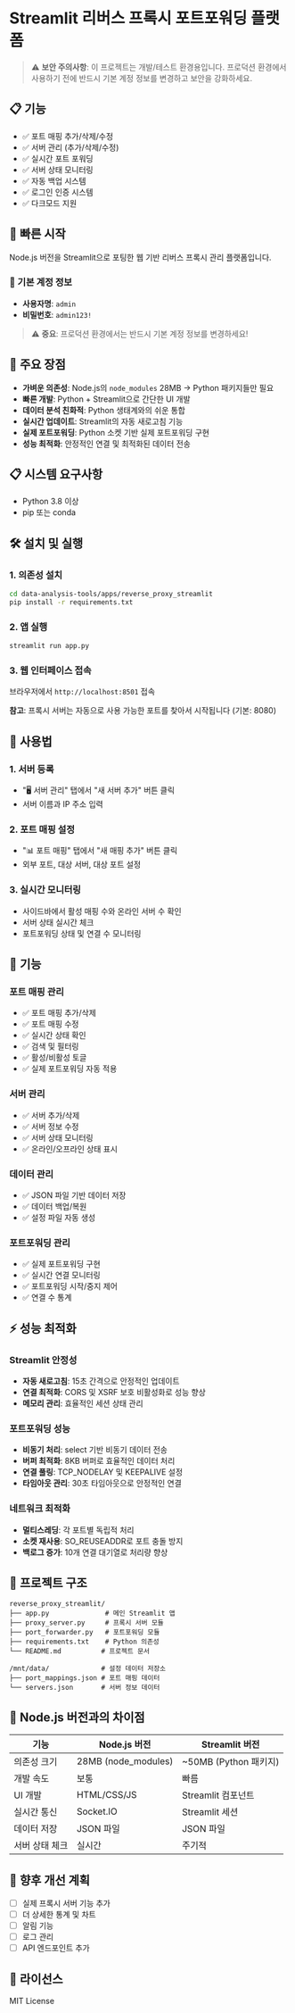 # Streamlit 리버스 프록시 포트포워딩 플랫폼

> ⚠️ **보안 주의사항**: 이 프로젝트는 개발/테스트 환경용입니다. 프로덕션 환경에서 사용하기 전에 반드시 기본 계정 정보를 변경하고 보안을 강화하세요.

## 📋 기능

- ✅ 포트 매핑 추가/삭제/수정
- ✅ 서버 관리 (추가/삭제/수정)
- ✅ 실시간 포트 포워딩
- ✅ 서버 상태 모니터링
- ✅ 자동 백업 시스템
- ✅ 로그인 인증 시스템
- ✅ 다크모드 지원

## 🚀 빠른 시작

Node.js 버전을 Streamlit으로 포팅한 웹 기반 리버스 프록시 관리 플랫폼입니다.

### 📝 기본 계정 정보
- **사용자명**: `admin`
- **비밀번호**: `admin123!`

> ⚠️ **중요**: 프로덕션 환경에서는 반드시 기본 계정 정보를 변경하세요!

## 🚀 주요 장점

- **가벼운 의존성**: Node.js의 `node_modules` 28MB → Python 패키지들만 필요
- **빠른 개발**: Python + Streamlit으로 간단한 UI 개발
- **데이터 분석 친화적**: Python 생태계와의 쉬운 통합
- **실시간 업데이트**: Streamlit의 자동 새로고침 기능
- **실제 포트포워딩**: Python 소켓 기반 실제 포트포워딩 구현
- **성능 최적화**: 안정적인 연결 및 최적화된 데이터 전송

## 📋 시스템 요구사항

- Python 3.8 이상
- pip 또는 conda

## 🛠️ 설치 및 실행

### 1. 의존성 설치

```bash
cd data-analysis-tools/apps/reverse_proxy_streamlit
pip install -r requirements.txt
```

### 2. 앱 실행

```bash
streamlit run app.py
```

### 3. 웹 인터페이스 접속

브라우저에서 `http://localhost:8501` 접속

**참고**: 프록시 서버는 자동으로 사용 가능한 포트를 찾아서 시작됩니다 (기본: 8080)

## 📖 사용법

### 1. 서버 등록
- "🖥️ 서버 관리" 탭에서 "새 서버 추가" 버튼 클릭
- 서버 이름과 IP 주소 입력

### 2. 포트 매핑 설정
- "📊 포트 매핑" 탭에서 "새 매핑 추가" 버튼 클릭
- 외부 포트, 대상 서버, 대상 포트 설정

### 3. 실시간 모니터링
- 사이드바에서 활성 매핑 수와 온라인 서버 수 확인
- 서버 상태 실시간 체크
- 포트포워딩 상태 및 연결 수 모니터링

## 🔧 기능

### 포트 매핑 관리
- ✅ 포트 매핑 추가/삭제
- ✅ 포트 매핑 수정
- ✅ 실시간 상태 확인
- ✅ 검색 및 필터링
- ✅ 활성/비활성 토글
- ✅ 실제 포트포워딩 자동 적용

### 서버 관리
- ✅ 서버 추가/삭제
- ✅ 서버 정보 수정
- ✅ 서버 상태 모니터링
- ✅ 온라인/오프라인 상태 표시

### 데이터 관리
- ✅ JSON 파일 기반 데이터 저장
- ✅ 데이터 백업/복원
- ✅ 설정 파일 자동 생성

### 포트포워딩 관리
- ✅ 실제 포트포워딩 구현
- ✅ 실시간 연결 모니터링
- ✅ 포트포워딩 시작/중지 제어
- ✅ 연결 수 통계

## ⚡ 성능 최적화

### Streamlit 안정성
- **자동 새로고침**: 15초 간격으로 안정적인 업데이트
- **연결 최적화**: CORS 및 XSRF 보호 비활성화로 성능 향상
- **메모리 관리**: 효율적인 세션 상태 관리

### 포트포워딩 성능
- **비동기 처리**: select 기반 비동기 데이터 전송
- **버퍼 최적화**: 8KB 버퍼로 효율적인 데이터 처리
- **연결 풀링**: TCP_NODELAY 및 KEEPALIVE 설정
- **타임아웃 관리**: 30초 타임아웃으로 안정적인 연결

### 네트워크 최적화
- **멀티스레딩**: 각 포트별 독립적 처리
- **소켓 재사용**: SO_REUSEADDR로 포트 충돌 방지
- **백로그 증가**: 10개 연결 대기열로 처리량 향상

## 📁 프로젝트 구조

```
reverse_proxy_streamlit/
├── app.py              # 메인 Streamlit 앱
├── proxy_server.py     # 프록시 서버 모듈
├── port_forwarder.py   # 포트포워딩 모듈
├── requirements.txt    # Python 의존성
└── README.md          # 프로젝트 문서

/mnt/data/             # 설정 데이터 저장소
├── port_mappings.json # 포트 매핑 데이터
└── servers.json       # 서버 정보 데이터
```

## 🔄 Node.js 버전과의 차이점

| 기능 | Node.js 버전 | Streamlit 버전 |
|------|-------------|----------------|
| 의존성 크기 | 28MB (node_modules) | ~50MB (Python 패키지) |
| 개발 속도 | 보통 | 빠름 |
| UI 개발 | HTML/CSS/JS | Streamlit 컴포넌트 |
| 실시간 통신 | Socket.IO | Streamlit 세션 |
| 데이터 저장 | JSON 파일 | JSON 파일 |
| 서버 상태 체크 | 실시간 | 주기적 |

## 🚀 향후 개선 계획

- [ ] 실제 프록시 서버 기능 추가
- [ ] 더 상세한 통계 및 차트
- [ ] 알림 기능
- [ ] 로그 관리
- [ ] API 엔드포인트 추가

## 📝 라이선스

MIT License 